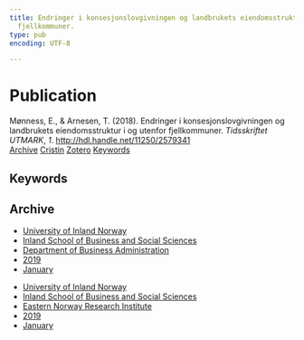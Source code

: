 ```yaml
---
title: Endringer i konsesjonslovgivningen og landbrukets eiendomsstruktur i og utenfor
  fjellkommuner.
type: pub
encoding: UTF-8

---
```

<h1>Publication</h1>
<article id="csl-bib-container-AGGKXPEU" class="csl-bib-container">
  <div class="csl-bib-body"> <div class="csl-entry">Mønness, E., &#38; Arnesen, T. (2018). Endringer i konsesjonslovgivningen og landbrukets eiendomsstruktur i og utenfor fjellkommuner. <i>Tidsskriftet UTMARK</i>, <i>1</i>. <a href="http://hdl.handle.net/11250/2579341">http://hdl.handle.net/11250/2579341</a></div> </div>
  <div class="csl-bib-buttons">
    <a href="#taxonomy-article-AGGKXPEU" alt="archive" class="csl-bib-button">Archive</a>
    <a href="https://app.cristin.no/results/show.jsf?id=1652208" alt="Cristin" class="csl-bib-button">Cristin</a>
    <a href="http://zotero.org/groups/5881554/items/AGGKXPEU" alt="Zotero" class="csl-bib-button">Zotero</a>
    <a href="#keywords-article-AGGKXPEU" alt="keywords" class="csl-bib-button">Keywords</a>
  </div>
  <div id="csl-bib-meta-container-AGGKXPEU"></div>
</article>
<div id="csl-bib-meta-AGGKXPEU" class="csl-bib-meta">
  <article id="keywords-article-AGGKXPEU" class="keywords-article">
    <h1>Keywords</h1>
    
  </article>
  <article id="taxonomy-article-AGGKXPEU" class="taxonomy-article">
    <h1>Archive</h1>
    <ul>
      <li><a href="{{< params subfolder >}}en/archive/?key=3DCRN523">University of Inland Norway</a></li>
      <li><a href="{{< params subfolder >}}en/archive/?key=DU8Q9LN9">Inland School of Business and Social Sciences</a></li>
      <li><a href="{{< params subfolder >}}en/archive/?key=3IQA89I8">Department of Business Administration</a></li>
      <li><a href="{{< params subfolder >}}en/archive/?key=9V5B7Z44">2019</a></li>
      <li><a href="{{< params subfolder >}}en/archive/?key=VZHECY8M">January</a></li>
    </ul>
    <ul>
      <li><a href="{{< params subfolder >}}en/archive/?key=3DCRN523">University of Inland Norway</a></li>
      <li><a href="{{< params subfolder >}}en/archive/?key=DU8Q9LN9">Inland School of Business and Social Sciences</a></li>
      <li><a href="{{< params subfolder >}}en/archive/?key=IRYXBU4S">Eastern Norway Research Institute</a></li>
      <li><a href="{{< params subfolder >}}en/archive/?key=FEF7Z2NY">2019</a></li>
      <li><a href="{{< params subfolder >}}en/archive/?key=692GU8E5">January</a></li>
    </ul>
  </article>
</div>
